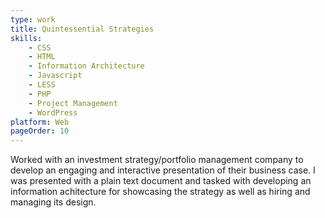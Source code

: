 ```yaml
---
type: work
title: Quintessential Strategies
skills:
	- CSS
	- HTML
	- Information Architecture
	- Javascript
	- LESS
	- PHP
	- Project Management
	- WordPress
platform: Web
pageOrder: 10
---
```


Worked with an investment strategy/portfolio management company to develop an engaging and interactive presentation of their business case. I was presented with a plain text document and tasked with developing an information achitecture for showcasing the strategy as well as hiring and managing its design.
